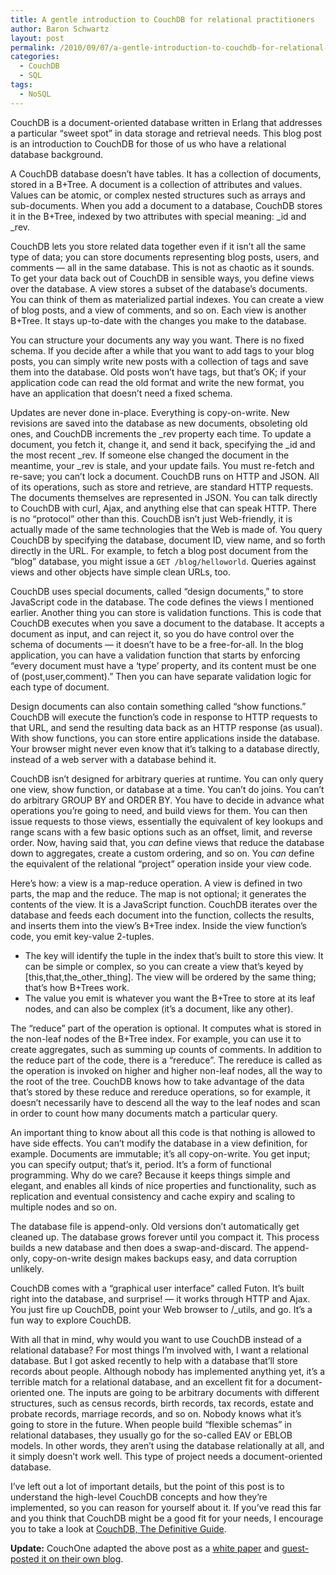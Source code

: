 ```yaml
---
title: A gentle introduction to CouchDB for relational practitioners
author: Baron Schwartz
layout: post
permalink: /2010/09/07/a-gentle-introduction-to-couchdb-for-relational-practitioners/
categories:
  - CouchDB
  - SQL
tags:
  - NoSQL
---
```

CouchDB is a document-oriented database written in Erlang that addresses a particular &#8220;sweet spot&#8221; in data storage and retrieval needs. This blog post is an introduction to CouchDB for those of us who have a relational database background.

A CouchDB database doesn&#8217;t have tables. It has a collection of documents, stored in a B+Tree. A document is a collection of attributes and values. Values can be atomic, or complex nested structures such as arrays and sub-documents. When you add a document to a database, CouchDB stores it in the B+Tree, indexed by two attributes with special meaning: \_id and \_rev.

CouchDB lets you store related data together even if it isn&#8217;t all the same type of data; you can store documents representing blog posts, users, and comments &#8212; all in the same database. This is not as chaotic as it sounds. To get your data back out of CouchDB in sensible ways, you define views over the database. A view stores a subset of the database&#8217;s documents. You can think of them as materialized partial indexes. You can create a view of blog posts, and a view of comments, and so on. Each view is another B+Tree. It stays up-to-date with the changes you make to the database.

You can structure your documents any way you want. There is no fixed schema. If you decide after a while that you want to add tags to your blog posts, you can simply write new posts with a collection of tags and save them into the database. Old posts won&#8217;t have tags, but that&#8217;s OK; if your application code can read the old format and write the new format, you have an application that doesn&#8217;t need a fixed schema.

Updates are never done in-place. Everything is copy-on-write. New revisions are saved into the database as new documents, obsoleting old ones, and CouchDB increments the \_rev property each time. To update a document, you fetch it, change it, and send it back, specifying the \_id and the most recent \_rev. If someone else changed the document in the meantime, your \_rev is stale, and your update fails. You must re-fetch and re-save; you can&#8217;t lock a document.
CouchDB runs on HTTP and JSON. All of its operations, such as store and retrieve, are standard HTTP requests. The documents themselves are represented in JSON. You can talk directly to CouchDB with curl, Ajax, and anything else that can speak HTTP. There is no &#8220;protocol&#8221; other than this. CouchDB isn&#8217;t just Web-friendly, it is actually made of the same technologies that the Web is made of. You query CouchDB by specifying the database, document ID, view name, and so forth directly in the URL. For example, to fetch a blog post document from the &#8220;blog&#8221; database, you might issue a `GET /blog/helloworld`. Queries against views and other objects have simple clean URLs, too.

CouchDB uses special documents, called &#8220;design documents,&#8221; to store JavaScript code in the database. The code defines the views I mentioned earlier. Another thing you can store is validation functions. This is code that CouchDB executes when you save a document to the database. It accepts a document as input, and can reject it, so you do have control over the schema of documents &#8212; it doesn&#8217;t have to be a free-for-all. In the blog application, you can have a validation function that starts by enforcing &#8220;every document must have a &#8216;type&#8217; property, and its content must be one of (post,user,comment).&#8221; Then you can have separate validation logic for each type of document.

Design documents can also contain something called &#8220;show functions.&#8221; CouchDB will execute the function&#8217;s code in response to HTTP requests to that URL, and send the resulting data back as an HTTP response (as usual). With show functions, you can store entire applications inside the database. Your browser might never even know that it&#8217;s talking to a database directly, instead of a web server with a database behind it.

CouchDB isn&#8217;t designed for arbitrary queries at runtime. You can only query one view, show function, or database at a time. You can&#8217;t do joins. You can&#8217;t do arbitrary GROUP BY and ORDER BY. You have to decide in advance what operations you&#8217;re going to need, and build views for them. You can then issue requests to those views, essentially the equivalent of key lookups and range scans with a few basic options such as an offset, limit, and reverse order. Now, having said that, you *can* define views that reduce the database down to aggregates, create a custom ordering, and so on. You *can* define the equivalent of the relational &#8220;project&#8221; operation inside your view code.

Here&#8217;s how: a view is a map-reduce operation. A view is defined in two parts, the map and the reduce. The map is not optional; it generates the contents of the view. It is a JavaScript function. CouchDB iterates over the database and feeds each document into the function, collects the results, and inserts them into the view&#8217;s B+Tree index. Inside the view function&#8217;s code, you emit key-value 2-tuples.

*   The key will identify the tuple in the index that&#8217;s built to store this view. It can be simple or complex, so you can create a view that&#8217;s keyed by [this,that,the\_other\_thing]. The view will be ordered by the same thing; that&#8217;s how B+Trees work.
*   The value you emit is whatever you want the B+Tree to store at its leaf nodes, and can also be complex (it&#8217;s a document, like any other).

The &#8220;reduce&#8221; part of the operation is optional. It computes what is stored in the non-leaf nodes of the B+Tree index. For example, you can use it to create aggregates, such as summing up counts of comments. In addition to the reduce part of the code, there is a &#8220;rereduce&#8221;. The rereduce is called as the operation is invoked on higher and higher non-leaf nodes, all the way to the root of the tree. CouchDB knows how to take advantage of the data that&#8217;s stored by these reduce and rereduce operations, so for example, it doesn&#8217;t necessarily have to descend all the way to the leaf nodes and scan in order to count how many documents match a particular query.

An important thing to know about all this code is that nothing is allowed to have side effects. You can&#8217;t modify the database in a view definition, for example. Documents are immutable; it&#8217;s all copy-on-write. You get input; you can specify output; that&#8217;s it, period. It&#8217;s a form of functional programming. Why do we care? Because it keeps things simple and elegant, and enables all kinds of nice properties and functionality, such as replication and eventual consistency and cache expiry and scaling to multiple nodes and so on.

The database file is append-only. Old versions don&#8217;t automatically get cleaned up. The database grows forever until you compact it. This process builds a new database and then does a swap-and-discard. The append-only, copy-on-write design makes backups easy, and data corruption unlikely.

CouchDB comes with a &#8220;graphical user interface&#8221; called Futon. It&#8217;s built right into the database, and surprise! &#8212; it works through HTTP and Ajax. You just fire up CouchDB, point your Web browser to /_utils, and go. It&#8217;s a fun way to explore CouchDB.

With all that in mind, why would you want to use CouchDB instead of a relational database? For most things I&#8217;m involved with, I want a relational database. But I got asked recently to help with a database that&#8217;ll store records about people. Although nobody has implemented anything yet, it&#8217;s a terrible match for a relational database, and an excellent fit for a document-oriented one. The inputs are going to be arbitrary documents with different structures, such as census records, birth records, tax records, estate and probate records, marriage records, and so on. Nobody knows what it&#8217;s going to store in the future. When people build &#8220;flexible schemas&#8221; in relational databases, they usually go for the so-called EAV or EBLOB models. In other words, they aren&#8217;t using the database relationally at all, and it simply doesn&#8217;t work well. This type of project needs a document-oriented database.

I&#8217;ve left out a lot of important details, but the point of this post is to understand the high-level CouchDB concepts and how they&#8217;re implemented, so you can reason for yourself about it. If you&#8217;ve read this far and you think that CouchDB might be a good fit for your needs, I encourage you to take a look at [CouchDB, The Definitive Guide][1].

**Update:** CouchOne adapted the above post as a [white paper][2] and [guest-posted it on their own blog][3].

 [1]: http://www.amazon.com/dp/0596155891/?tag=xaprb-20
 [2]: http://www.couchone.com/gentle-introduction
 [3]: http://blog.couchone.com/post/1167966323/a-gentle-introduction-to-couchdb-for-relational